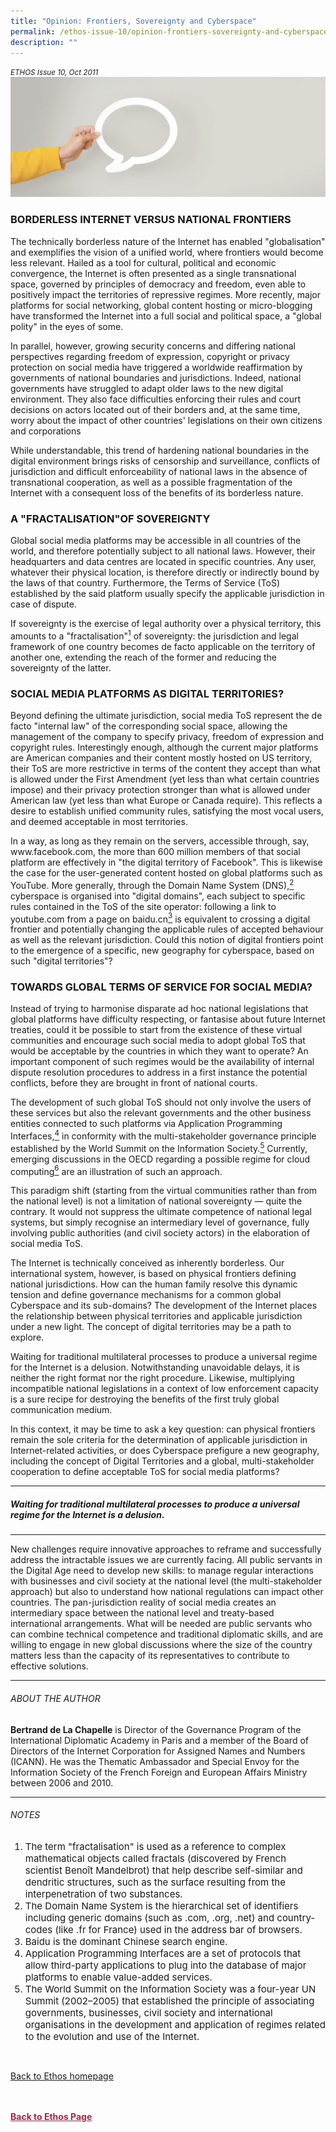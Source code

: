 ```yaml
---
title: "Opinion: Frontiers, Sovereignty and Cyberspace"
permalink: /ethos-issue-10/opinion-frontiers-sovereignty-and-cyberspace/
description: ""
---
```

<style>

.back a
{
	color: #9f2943;
	font-weight: bold;
}

#banner img
{
	width:100%;
}
	
.author
{
border-bottom: 1px solid black;
margin-top:40px;
padding-bottom:30px;
border-top: 1px solid black;	

}

.author p {
	font-size: 0.9em;
	line-height:24px !important;
	}	

.break
{
   border-top: 1px solid  black;
   border-bottom: 1px solid black;
	 padding:20px;
	text-align:center;
	margin-top:50px;
}
	
.break1
{
font-family: Georgia;
	font-size:20px;
	font-style: italic;
	font-weight: bold;
}

.boxheader {
	color: white !important;
	}	

.containerbox {
	background-color: #eceedb;
	border-radius: 10px;
	padding: 5%;
	margin-top: 5%;
	
	}	

li {
	font-size: 15px !important;
	
	}	

</style>

<em><small>ETHOS Issue 10, Oct 2011</small></em>
<img src="/images/Landing_Banner_Images/banner_opinion.jpg">


  
<h3>BORDERLESS INTERNET VERSUS NATIONAL FRONTIERS</h3>  
  
<p>The technically borderless nature of the Internet has enabled "globalisation" and exemplifies the vision of a unified world, where frontiers would become less relevant. Hailed as a tool for cultural, political and economic convergence, the Internet is often presented as a single transnational space, governed by principles of democracy and freedom, even able to positively impact the territories of repressive regimes. More recently, major platforms for social networking, global content hosting or micro-blogging have transformed the Internet into a full social and political space, a "global polity" in the eyes of some.</p>  
  
<p>In parallel, however, growing security concerns and differing national perspectives regarding freedom of expression, copyright or privacy protection on social media have triggered a worldwide reaffirmation by governments of national boundaries and jurisdictions. Indeed, national governments have struggled to adapt older laws to the new digital environment. They also face difficulties enforcing their rules and court decisions on actors located out of their borders and, at the same time, worry about the impact of other countries' legislations on their own citizens and corporations</p>  
  
<p>While understandable, this trend of hardening national boundaries in the digital environment brings risks of censorship and surveillance, conflicts of jurisdiction and difficult enforceability of national laws in the absence of transnational cooperation, as well as a possible fragmentation of the Internet with a consequent loss of the benefits of its borderless nature.</p>  
  
<h3>A "FRACTALISATION"OF SOVEREIGNTY</h3>  
  
<p>Global social media platforms may be accessible in all countries of the world, and therefore potentially subject to all national laws. However, their headquarters and data centres are located in specific countries. Any user, whatever their physical location, is therefore directly or indirectly bound by the laws of that country. Furthermore, the Terms of Service (ToS) established by the said platform usually specify the applicable jurisdiction in case of dispute.</p>  
  
<p>If sovereignty is the exercise of legal authority over a physical territory, this amounts to a "fractalisation"<a href="#notes"><sup>1</sup></a> of sovereignty: the jurisdiction and legal framework of one country becomes de facto applicable on the territory of another one, extending the reach of the former and reducing the sovereignty of the latter.</p>  
  
<h3>SOCIAL MEDIA PLATFORMS AS DIGITAL TERRITORIES?</h3>  
  
<p>Beyond defining the ultimate jurisdiction, social media ToS represent the de facto "internal law" of the corresponding social space, allowing the management of the company to specify privacy, freedom of expression and copyright rules. Interestingly enough, although the current major platforms are American companies and their content mostly hosted on US territory, their ToS are more restrictive in terms of the content they accept than what is allowed under the First Amendment (yet less than what certain countries impose) and their privacy protection stronger than what is allowed under American law (yet less than what Europe or Canada require). This reflects a desire to establish unified community rules, satisfying the most vocal users, and deemed acceptable in most territories.</p>  
  
<p>In a way, as long as they remain on the servers, accessible through, say, www.facebook.com, the more than 600 million members of that social platform are effectively in "the digital territory of Facebook". This is likewise the case for the user-generated content hosted on global platforms such as YouTube. More generally, through the Domain Name System (DNS),<a href="#notes"><sup>2</sup></a> cyberspace is organised into "digital domains", each subject to specific rules contained in the ToS of the site operator: following a link to youtube.com from a page on baidu.cn<a href="#notes"><sup>3</sup></a> is equivalent to crossing a digital frontier and potentially changing the applicable rules of accepted behaviour as well as the relevant jurisdiction. Could this notion of digital frontiers point to the emergence of a specific, new geography for cyberspace, based on such "digital territories"?</p>  
  
<h3>TOWARDS GLOBAL TERMS OF SERVICE FOR SOCIAL MEDIA?</h3>  
  
<p>Instead of trying to harmonise disparate ad hoc national legislations that global platforms have difficulty respecting, or fantasise about future Internet treaties, could it be possible to start from the existence of these virtual communities and encourage such social media to adopt global ToS that would be acceptable by the countries in which they want to operate? An important component of such regimes would be the availability of internal dispute resolution procedures to address in a first instance the potential conflicts, before they are brought in front of national courts.</p>  
  
<p>The development of such global ToS should not only involve the users of these services but also the relevant governments and the other business entities connected to such platforms via Application Programming Interfaces,<a href="#notes"><sup>4</sup></a> in conformity with the multi-stakeholder governance principle established by the World Summit on the Information Society.<a href="#notes"><sup>5</sup></a> Currently, emerging discussions in the OECD regarding a possible regime for cloud computing<a href="#notes"><sup>6</sup></a> are an illustration of such an approach.</p>  
  
<p>This paradigm shift (starting from the virtual communities rather than from the national level) is not a limitation of national sovereignty — quite the contrary. It would not suppress the ultimate competence of national legal systems, but simply recognise an intermediary level of governance, fully involving public authorities (and civil society actors) in the elaboration of social media ToS.</p>  
  
<p>The Internet is technically conceived as inherently borderless. Our international system, however, is based on physical frontiers defining national jurisdictions. How can the human family resolve this dynamic tension and define governance mechanisms for a common global Cyberspace and its sub-domains? The development of the Internet places the relationship between physical territories and applicable jurisdiction under a new light. The concept of digital territories may be a path to explore.</p>  
  
<p>Waiting for traditional multilateral processes to produce a universal regime for the Internet is a delusion. Notwithstanding unavoidable delays, it is neither the right format nor the right procedure. Likewise, multiplying incompatible national legislations in a context of low enforcement capacity is a sure recipe for destroying the benefits of the first truly global communication medium.</p>  
  
<p>In this context, it may be time to ask a key question: can physical frontiers remain the sole criteria for the determination of applicable jurisdiction in Internet-related activities, or does Cyberspace prefigure a new geography, including the concept of Digital Territories and a global, multi-stakeholder cooperation to define acceptable ToS for social media platforms?</p>  
  
<hr>  
  
<h5><em>  
Waiting for traditional  
multilateral processes to  
produce a universal regime  
for the Internet is a delusion.  
</em></h5>  
  
<hr>  
  
<p>New challenges require innovative approaches to reframe and successfully address the intractable issues we are currently facing. All public servants in the Digital Age need to develop new skills: to manage regular interactions with businesses and civil society at the national level (the multi-stakeholder approach) but also to understand how national regulations can impact other countries. The pan-jurisdiction reality of social media creates an intermediary space between the national level and treaty-based international arrangements. What will be needed are public servants who can combine technical competence and traditional diplomatic skills, and are willing to engage in new global discussions where the size of the country matters less than the capacity of its representatives to contribute to effective solutions.</p>  
  
<hr>  
  
<h6>ABOUT THE AUTHOR</h6>  
  
<p class="small-text"><strong>Bertrand de La Chapelle</strong> is Director of the Governance Program of the International Diplomatic Academy in Paris and a member of the Board of Directors of the Internet Corporation for Assigned Names and Numbers (ICANN). He was the Thematic Ambassador and Special Envoy for the Information Society of the French Foreign and European Affairs Ministry between 2006 and 2010.</p>  
  
<hr>  
  
<h6><a name="notes"></a>NOTES</h6>  
  
<ol>  
<li class="small-text">The term "fractalisation" is used as a reference to complex mathematical objects called fractals (discovered by French scientist Benoît Mandelbrot) that help describe self-similar and dendritic structures, such as the surface resulting from the interpenetration of two substances.</li>  
<li class="small-text">The Domain Name System is the hierarchical set of identifiers including generic domains (such as .com, .org, .net) and country-codes (like .fr for France) used in the address bar of browsers.</li>  
<li class="small-text">Baidu is the dominant Chinese search engine.</li>  
<li class="small-text">Application Programming Interfaces are a set of protocols that allow third-party applications to plug into the database of major platforms to enable value-added services.</li>  
<li class="small-text">The World Summit on the Information Society was a four-year UN Summit (2002–2005) that established the principle of associating governments, businesses, civil society and international organisations in the development and application of regimes related to the evolution and use of the Internet.</li>  
</ol>  
  
<br>  
  
<p><a href="../../ethos.html">Back to Ethos homepage</a></p>



<br>
<br>	
<div class="back">
<a href="/ethos/">Back to Ethos Page</a>	
</div>